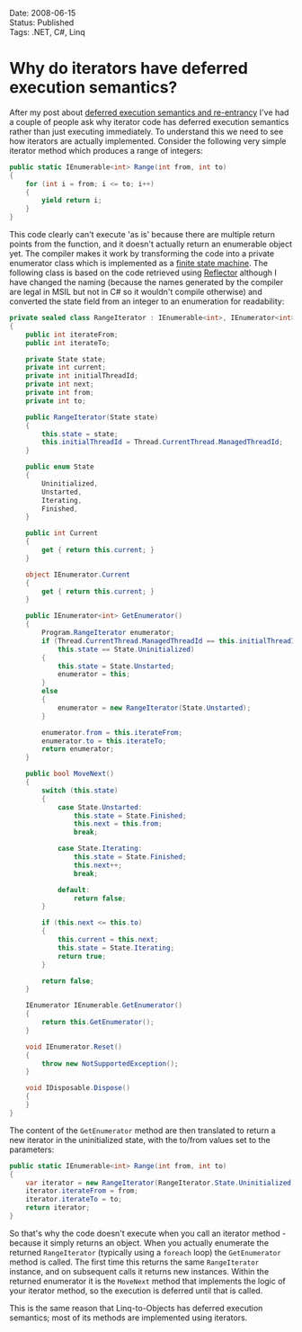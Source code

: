 Date: 2008-06-15  
Status: Published  
Tags: .NET, C#, Linq  

# Why do iterators have deferred execution semantics?
    
After my post about [deferred execution semantics and re-entrancy](/blog/methods-involving-deferred-execution-should-be-reentrant) I've had a couple of people ask why iterator code has deferred execution semantics rather than just executing immediately. To understand this we need to see how iterators are actually implemented. Consider the following very simple iterator method which produces a range of integers:

~~~ csharp
public static IEnumerable<int> Range(int from, int to)
{
    for (int i = from; i <= to; i++)
    {
        yield return i;
    }
}
~~~

This code clearly can't execute 'as is' because there are multiple return points from the function, and it doesn't actually return an enumerable object yet. The compiler makes it work by transforming the code into a private enumerator class which is implemented as a [finite state machine](http://en.wikipedia.org/wiki/Finite_state_machine). The following class is based on the code retrieved using [Reflector](http://www.aisto.com/roeder/dotnet/) although I have changed the naming (because the names generated by the compiler are legal in MSIL but not in C# so it wouldn't compile otherwise) and converted the state field from an integer to an enumeration for readability:

~~~ csharp
private sealed class RangeIterator : IEnumerable<int>, IEnumerator<int>
{
    public int iterateFrom;
    public int iterateTo;

    private State state;
    private int current;
    private int initialThreadId;
    private int next;
    private int from;
    private int to;

    public RangeIterator(State state)
    {
        this.state = state;
        this.initialThreadId = Thread.CurrentThread.ManagedThreadId;
    }

    public enum State
    {
        Uninitialized,
        Unstarted,
        Iterating,
        Finished,
    }

    public int Current
    {
        get { return this.current; }
    }

    object IEnumerator.Current
    {
        get { return this.current; }
    }

    public IEnumerator<int> GetEnumerator()
    {
        Program.RangeIterator enumerator;
        if (Thread.CurrentThread.ManagedThreadId == this.initialThreadId && 
            this.state == State.Uninitialized)
        {
            this.state = State.Unstarted;
            enumerator = this;
        }
        else
        {
            enumerator = new RangeIterator(State.Unstarted);
        }

        enumerator.from = this.iterateFrom;
        enumerator.to = this.iterateTo;
        return enumerator;
    }

    public bool MoveNext()
    {
        switch (this.state)
        {
            case State.Unstarted:
                this.state = State.Finished;
                this.next = this.from;
                break;

            case State.Iterating:
                this.state = State.Finished;
                this.next++;
                break;

            default:
                return false;
        }

        if (this.next <= this.to)
        {
            this.current = this.next;
            this.state = State.Iterating;
            return true;
        }

        return false;
    }

    IEnumerator IEnumerable.GetEnumerator()
    {
        return this.GetEnumerator();
    }

    void IEnumerator.Reset()
    {
        throw new NotSupportedException();
    }

    void IDisposable.Dispose()
    {
    }
}
~~~

The content of the `GetEnumerator` method are then translated to return a new iterator in the uninitialized state, with the to/from values set to the parameters:

~~~ csharp
public static IEnumerable<int> Range(int from, int to)
{
    var iterator = new RangeIterator(RangeIterator.State.Uninitialized);
    iterator.iterateFrom = from;
    iterator.iterateTo = to;
    return iterator;
}
~~~

So that's why the code doesn't execute when you call an iterator method - because it simply returns an object. When you actually enumerate the returned `RangeIterator` (typically using a `foreach` loop) the `GetEnumerator` method is called. The first time this returns the same `RangeIterator` instance, and on subsequent calls it returns new instances. Within the returned enumerator it is the `MoveNext` method that implements the logic of your iterator method, so the execution is deferred until that is called.

This is the same reason that Linq-to-Objects has deferred execution semantics; most of its methods are implemented using iterators.